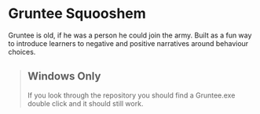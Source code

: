 # Gruntee Squooshem
Gruntee is old, if he was a person he could join the army. Built as a fun way to introduce learners to negative and positive narratives around behaviour choices.

> ## Windows Only
>If you look through the repository you should find a Gruntee.exe double click and it should still work.
